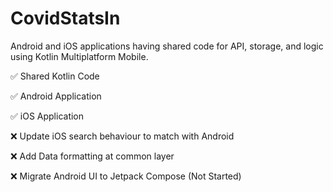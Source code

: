 # CovidStatsIn
Android and iOS applications having shared code for API, storage, and logic using Kotlin Multiplatform Mobile.


✅ Shared Kotlin Code

✅ Android Application

✅  iOS Application

❌ Update iOS search behaviour to match with Android

❌ Add Data formatting at common layer

❌ Migrate Android UI to Jetpack Compose (Not Started)
